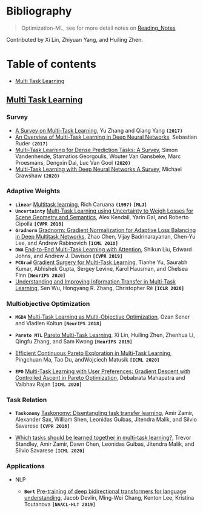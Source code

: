 # Bibliography

> Optimization-ML, see for more detail notes on [Reading_Notes](./Reading_Notes.md)

Contributed by Xi Lin, Zhiyuan Yang, and Huiling Zhen.


# Table of contents

- [Multi Task Learning](#Multi-Task-Learning)

  

## [Multi Task Learning](#Table-of-contents)

### Survey

- [A Survey on Multi-Task Learning](https://arxiv.org/abs/1707.08114), Yu Zhang and Qiang Yang **`(2017)`**
- [An Overview of Multi-Task Learning in Deep Neural Networks](https://arxiv.org/abs/1706.05098), Sebastian Ruder **`(2017)`**
- [Multi-Task Learning for Dense Prediction Tasks: A Survey](https://arxiv.org/abs/2004.13379v2), Simon Vandenhende, Stamatios Georgoulis, Wouter Van Gansbeke, Marc Proesmans, Dengxin Dai, Luc Van Gool **`(2020)`**
- [Multi-Task Learning with Deep Neural Networks A Survey](https://arxiv.org/abs/2009.09796), Michael Crawshaw **`(2020)`**

### Adaptive Weights
- **`Linear`** [Multitask learning](https://people.eecs.berkeley.edu/~russell/classes/cs294/f05/papers/caruana-1997.pdf), Rich Caruana **`(1997)`** **`[MLJ]`**
- **`Uncertainty`** [Multi-Task Learning using Uncertainty to Weigh Losses for Scene Geometry and Semantics](https://openaccess.thecvf.com/content_cvpr_2018/papers/Kendall_Multi-Task_Learning_Using_CVPR_2018_paper.pdf), Alex Kendall, Yarin Gal, and Roberto Cipolla **`[CVPR 2018]`**
- **`Gradnorm`** [Gradnorm: Gradient Normalization for Adaptive Loss Balancing in Deep Multitask Networks](http://proceedings.mlr.press/v80/chen18a/chen18a.pdf), Zhao Chen, Vijay Badrinarayanan, Chen-Yu Lee, and Andrew Rabinovich **`[ICML 2018]`**
- **`DWA`** [End-to-End Multi-Task Learning with Attention](https://openaccess.thecvf.com/content_CVPR_2019/papers/Liu_End-To-End_Multi-Task_Learning_With_Attention_CVPR_2019_paper.pdf), Shikun Liu, Edward Johns, and Andrew J. Davison **`[CVPR 2019]`**
- **`PCGrad`** [Gradient Surgery for Multi-Task Learning](https://arxiv.org/abs/2001.06782), Tianhe Yu, Saurabh Kumar, Abhishek Gupta, Sergey Levine, Karol Hausman, and Chelsea Finn **`[NeurIPS 2020]`**
- [Understanding and Improving Information Transfer in Multi-Task Learning](https://arxiv.org/abs/2005.00944), Sen Wu, Hongyang R. Zhang, Christopher Ré **`[ICLR 2020]`**


### Multiobjective Optimization
- **`MGDA`** [Multi-Task Learning as Multi-Objective Optimization](https://arxiv.org/abs/1810.04650), Ozan Sener and Vladlen Koltun **`[NeurIPS 2018]`**

- **`Pareto MTL`** [Pareto Multi-Task Learning](https://arxiv.org/abs/1912.12854), Xi Lin, Huiling Zhen, Zhenhua Li, Qingfu Zhang, and Sam Kwong **`[NeurIPS 2019]`**

- [Efficient Continuous Pareto Exploration in Multi-Task Learning](https://arxiv.org/abs/2006.16434), Pingchuan Ma, Tao Du, andWojciech Matusik **`[ICML 2020]`**

- **`EPO`** [Multi-Task Learning with User Preferences: Gradient Descent with Controlled Ascent in Pareto Optimization](https://proceedings.icml.cc/static/paper_files/icml/2020/3635-Paper.pdf), Debabrata Mahapatra and Vaibhav Rajan **`[ICML 2020]`**


### Task Relation
- **`Taskonomy`** [Taskonomy: Disentangling task transfer learning](https://arxiv.org/abs/1804.08328), Amir Zamir, Alexander Sax, William Shen, Leonidas Guibas, Jitendra Malik, and Silvio Savarese **`[CVPR 2018]`**

- [Which tasks should be learned together in multi-task learning?](https://arxiv.org/abs/1905.07553), Trevor Standley, Amir Zamir, Dawn Chen, Leonidas Guibas, Jitendra Malik, and Silvio Savarese **`[ICML 2020]`**

### Applications

- NLP

	- **`Bert`** [Pre-training of deep bidirectional transformers for language understanding](https://arxiv.org/abs/1810.04805), Jacob Devlin, Ming-Wei Chang, Kenton Lee, Kristina Toutanova **`[NAACL-HLT 2019]`**

